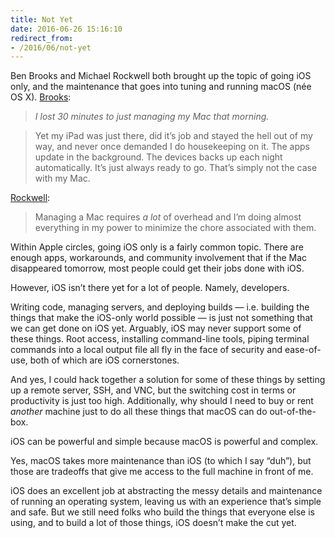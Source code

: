 ```yaml
---
title: Not Yet
date: 2016-06-26 15:16:10
redirect_from: 
- /2016/06/not-yet
---
```


Ben Brooks and Michael Rockwell both brought up the topic of going iOS only, and the maintenance that goes into tuning and running macOS (née OS X). [Brooks][1]: 

> _I lost 30 minutes to just managing my Mac that morning._

> Yet my iPad was just there, did it’s job and stayed the hell out of my way, and never once demanded I do housekeeping on it. The apps update in the background. The devices backs up each night automatically. It’s just always ready to go. That’s simply not the case with my Mac.

[Rockwell][2]: 

> Managing a Mac requires _a lot_ of overhead and I’m doing almost everything in my power to minimize the chore associated with them. 

Within Apple circles, going iOS only is a fairly common topic. There are enough apps, workarounds, and community involvement that if the Mac disappeared tomorrow, most people could get their jobs done with iOS. 

However, iOS isn’t there yet for a lot of people. Namely, developers. 

Writing code, managing servers, and deploying builds — i.e. building the things that make the iOS-only world possible — is just not something that we can get done on iOS yet. Arguably, iOS may never support some of these things. Root access, installing command-line tools, piping terminal commands into a local output file all fly in the face of security and ease-of-use, both of which are iOS cornerstones.

And yes, I could hack together a solution for some of these things by setting up a remote server, SSH, and VNC, but the switching cost in terms or productivity is just too high. Additionally, why should I need to buy or rent _another_ machine just to do all these things that macOS can do out-of-the-box. 

iOS can be powerful and simple because macOS is powerful and complex. 

Yes, macOS takes more maintenance than iOS (to which I say “duh”), but those are tradeoffs that give me access to the full machine in front of me. 

iOS does an excellent job at abstracting the messy details and maintenance of running an operating system, leaving us with an experience that’s simple and safe. But we still need folks who build the things that everyone else is using, and to build a lot of those things, iOS doesn’t make the cut yet.

[1]:	https://brooksreview.net/2016/06/ios-only/
[2]:	http://initialcharge.net/2016/06/brooks-ios-primary/